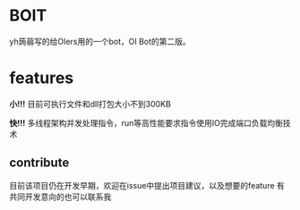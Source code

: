 # BOIT
yh蒟蒻写的给OIers用的一个bot，OI Bot的第二版。

# features
**小!!!**  目前可执行文件和dll打包大小不到300KB
 
**快!!!**  多线程架构并发处理指令，run等高性能要求指令使用IO完成端口负载均衡技术


## contribute
目前该项目仍在开发早期，欢迎在issue中提出项目建议，以及想要的feature
有共同开发意向的也可以联系我
